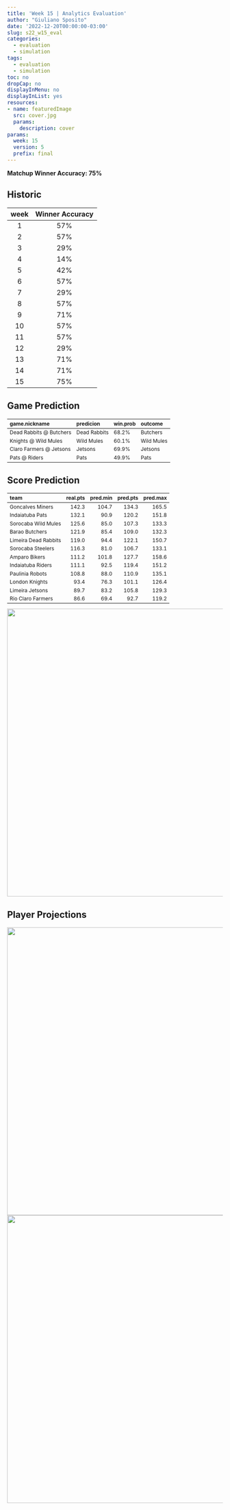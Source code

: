 ```yaml
---
title: 'Week 15 | Analytics Evaluation'
author: "Giuliano Sposito"
date: '2022-12-20T00:00:00-03:00'
slug: s22_w15_eval
categories:
  - evaluation
  - simulation
tags:
  - evaluation
  - simulation
toc: no
dropCap: no
displayInMenu: no
displayInList: yes
resources:
- name: featuredImage
  src: cover.jpg
  params:
    description: cover
params:
  week: 15
  version: 5
  prefix: final
---
```

<script src="{{< blogdown/postref >}}index_files/kePrint/kePrint.js"></script>
<link href="{{< blogdown/postref >}}index_files/lightable/lightable.css" rel="stylesheet" />
<script src="{{< blogdown/postref >}}index_files/kePrint/kePrint.js"></script>
<link href="{{< blogdown/postref >}}index_files/lightable/lightable.css" rel="stylesheet" />

**Matchup Winner Accuracy: 75%**

<!--more-->

## Historic

| week | Winner Accuracy |
|:----:|:---------------:|
| 1    |       57%       |
| 2    |       57%       |
| 3    |       29%       |
| 4    |       14%       |
| 5    |       42%       |
| 6    |       57%       |
| 7    |       29%       |
| 8    |       57%       |
| 9    |       71%       |
| 10   |       57%       |
| 11   |       57%       |
| 12   |       29%       |
| 13   |       71%       |
| 14   |       71%       |
| 15   |       75%       |







## Game Prediction

<table class="table" style="font-size: 12px; margin-left: auto; margin-right: auto;">
 <thead>
  <tr>
   <th style="text-align:left;"> game.nickname </th>
   <th style="text-align:left;"> predicion </th>
   <th style="text-align:left;"> win.prob </th>
   <th style="text-align:left;"> outcome </th>
  </tr>
 </thead>
<tbody>
  <tr>
   <td style="text-align:left;"> Dead Rabbits @ Butchers </td>
   <td style="text-align:left;"> Dead Rabbits </td>
   <td style="text-align:left;"> 68.2% </td>
   <td style="text-align:left;"> Butchers </td>
  </tr>
  <tr>
   <td style="text-align:left;"> Knights @ Wild Mules </td>
   <td style="text-align:left;"> Wild Mules </td>
   <td style="text-align:left;"> 60.1% </td>
   <td style="text-align:left;"> Wild Mules </td>
  </tr>
  <tr>
   <td style="text-align:left;"> Claro Farmers @ Jetsons </td>
   <td style="text-align:left;"> Jetsons </td>
   <td style="text-align:left;"> 69.9% </td>
   <td style="text-align:left;"> Jetsons </td>
  </tr>
  <tr>
   <td style="text-align:left;"> Pats @ Riders </td>
   <td style="text-align:left;"> Pats </td>
   <td style="text-align:left;"> 49.9% </td>
   <td style="text-align:left;"> Pats </td>
  </tr>
</tbody>
</table>


## Score Prediction

<table class="table" style="font-size: 12px; margin-left: auto; margin-right: auto;">
 <thead>
  <tr>
   <th style="text-align:left;"> team </th>
   <th style="text-align:right;"> real.pts </th>
   <th style="text-align:right;"> pred.min </th>
   <th style="text-align:right;"> pred.pts </th>
   <th style="text-align:right;"> pred.max </th>
  </tr>
 </thead>
<tbody>
  <tr>
   <td style="text-align:left;"> Goncalves Miners </td>
   <td style="text-align:right;"> 142.3 </td>
   <td style="text-align:right;"> 104.7 </td>
   <td style="text-align:right;"> 134.3 </td>
   <td style="text-align:right;"> 165.5 </td>
  </tr>
  <tr>
   <td style="text-align:left;"> Indaiatuba Pats </td>
   <td style="text-align:right;"> 132.1 </td>
   <td style="text-align:right;"> 90.9 </td>
   <td style="text-align:right;"> 120.2 </td>
   <td style="text-align:right;"> 151.8 </td>
  </tr>
  <tr>
   <td style="text-align:left;"> Sorocaba Wild Mules </td>
   <td style="text-align:right;"> 125.6 </td>
   <td style="text-align:right;"> 85.0 </td>
   <td style="text-align:right;"> 107.3 </td>
   <td style="text-align:right;"> 133.3 </td>
  </tr>
  <tr>
   <td style="text-align:left;"> Barao Butchers </td>
   <td style="text-align:right;"> 121.9 </td>
   <td style="text-align:right;"> 85.4 </td>
   <td style="text-align:right;"> 109.0 </td>
   <td style="text-align:right;"> 132.3 </td>
  </tr>
  <tr>
   <td style="text-align:left;"> Limeira Dead Rabbits </td>
   <td style="text-align:right;"> 119.0 </td>
   <td style="text-align:right;"> 94.4 </td>
   <td style="text-align:right;"> 122.1 </td>
   <td style="text-align:right;"> 150.7 </td>
  </tr>
  <tr>
   <td style="text-align:left;"> Sorocaba Steelers </td>
   <td style="text-align:right;"> 116.3 </td>
   <td style="text-align:right;"> 81.0 </td>
   <td style="text-align:right;"> 106.7 </td>
   <td style="text-align:right;"> 133.1 </td>
  </tr>
  <tr>
   <td style="text-align:left;"> Amparo Bikers </td>
   <td style="text-align:right;"> 111.2 </td>
   <td style="text-align:right;"> 101.8 </td>
   <td style="text-align:right;"> 127.7 </td>
   <td style="text-align:right;"> 158.6 </td>
  </tr>
  <tr>
   <td style="text-align:left;"> Indaiatuba Riders </td>
   <td style="text-align:right;"> 111.1 </td>
   <td style="text-align:right;"> 92.5 </td>
   <td style="text-align:right;"> 119.4 </td>
   <td style="text-align:right;"> 151.2 </td>
  </tr>
  <tr>
   <td style="text-align:left;"> Paulinia Robots </td>
   <td style="text-align:right;"> 108.8 </td>
   <td style="text-align:right;"> 88.0 </td>
   <td style="text-align:right;"> 110.9 </td>
   <td style="text-align:right;"> 135.1 </td>
  </tr>
  <tr>
   <td style="text-align:left;"> London Knights </td>
   <td style="text-align:right;"> 93.4 </td>
   <td style="text-align:right;"> 76.3 </td>
   <td style="text-align:right;"> 101.1 </td>
   <td style="text-align:right;"> 126.4 </td>
  </tr>
  <tr>
   <td style="text-align:left;"> Limeira Jetsons </td>
   <td style="text-align:right;"> 89.7 </td>
   <td style="text-align:right;"> 83.2 </td>
   <td style="text-align:right;"> 105.8 </td>
   <td style="text-align:right;"> 129.3 </td>
  </tr>
  <tr>
   <td style="text-align:left;"> Rio Claro Farmers </td>
   <td style="text-align:right;"> 86.6 </td>
   <td style="text-align:right;"> 69.4 </td>
   <td style="text-align:right;"> 92.7 </td>
   <td style="text-align:right;"> 119.2 </td>
  </tr>
</tbody>
</table>


<img src="{{< blogdown/postref >}}index_files/figure-html/scoreChart-1.png" width="672" />

## Player Projections

<img src="{{< blogdown/postref >}}index_files/figure-html/pointsProj-1.png" width="672" />

<img src="{{< blogdown/postref >}}index_files/figure-html/projErrors-1.png" width="672" />

